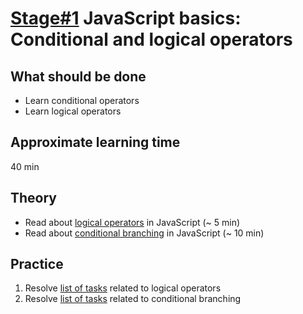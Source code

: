 # [Stage#1](../../) JavaScript basics: Conditional and logical operators

## What should be done

- Learn conditional operators
- Learn logical operators

## Approximate learning time

40 min

## Theory

- Read about [logical operators](https://javascript.info/logical-operators) in JavaScript (~ 5 min)
- Read about [conditional branching](https://javascript.info/ifelse) in JavaScript (~ 10 min)

## Practice

1. Resolve [list of tasks](https://javascript.info/logical-operators#tasks) related to logical operators
1. Resolve [list of tasks](https://javascript.info/ifelse#tasks) related to conditional branching
